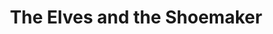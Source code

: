 ---
title: "The Elves and the Shoemaker"
url: /canterbury/the-elves-and-the-shoemaker/
shop: shoes
---